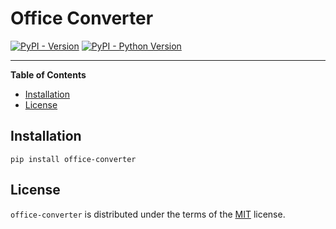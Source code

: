 # Office Converter <!-- omit in toc -->

[![PyPI - Version](https://img.shields.io/pypi/v/office-converter.svg)](https://pypi.org/project/office-converter)
[![PyPI - Python Version](https://img.shields.io/pypi/pyversions/office-converter.svg)](https://pypi.org/project/office-converter)

-----
**Table of Contents**

- [Installation](#installation)
- [License](#license)

## Installation

```console
pip install office-converter
```

## License

`office-converter` is distributed under the terms of the [MIT](https://spdx.org/licenses/MIT.html) license.
